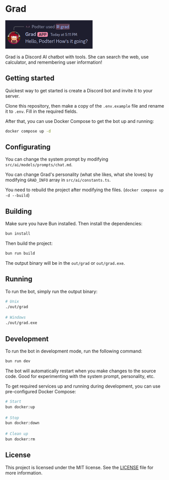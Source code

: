 # Grad

![Grad saying hello](docs/hello.png)

Grad is a Discord AI chatbot with tools. She can search the web, use calculator, and remembering user information!

## Getting started

Quickest way to get started is create a Discord bot and invite it to your server.

Clone this repository, then make a copy of the `.env.example` file and rename it to `.env`. Fill in the required fields.

After that, you can use Docker Compose to get the bot up and running:

```bash
docker compose up -d
```

## Configurating

You can change the system prompt by modifying `src/ai/models/prompts/chat.md`.

You can change Grad's personality (what she likes, what she loves) by modifying `GRAD_INFO` array in `src/ai/constants.ts`.

You need to rebuild the project after modifying the files. (`docker compose up -d --build`)

## Building

Make sure you have Bun installed. Then install the dependencies:

```bash
bun install
```

Then build the project:

```bash
bun run build
```

The output binary will be in the `out/grad` or `out/grad.exe`.

## Running

To run the bot, simply run the output binary:

```bash
# Unix
./out/grad

# Windows
./out/grad.exe
```

## Development

To run the bot in development mode, run the following command:

```bash
bun run dev
```

The bot will automatically restart when you make changes to the source code. Good for experimenting with the system prompt, personality, etc.

To get required services up and running during development, you can use pre-configured Docker Compose:

```bash
# Start
bun docker:up

# Stop
bun docker:down

# Clean up
bun docker:rm
```

## License

This project is licensed under the MIT license. See the [LICENSE](LICENSE) file for more information.
